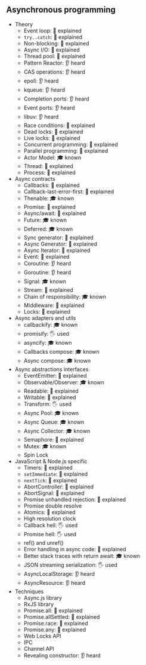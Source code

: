## Asynchronous programming

- Theory
  - Event loop: 🙋 explained
  - `try..catch`: 🙋 explained
  - Non-blocking: 🙋 explained
  - Async I/O: 🙋 explained
  - Thread pool: 🙋 explained
  - Pattern Reactor: 👂 heard
  - CAS operations: 👂 heard
  - epoll: 👂 heard
  - kqueue: 👂 heard
  - Completion ports: 👂 heard
  - Event ports: 👂 heard
  - libuv: 👂 heard
  - Race conditions: 🙋 explained
  - Dead locks: 🙋 explained
  - Live locks: 🙋 explained
  - Concurrent programming: 🙋 explained
  - Parallel programming: 🙋 explained
  - Actor Model: 🎓 known
  - Thread: 🙋 explained
  - Process: 🙋 explained
- Async contracts
  - Callbacks: 🙋 explained
  - Callback-last-error-first: 🙋 explained
  - Thenable: 🎓 known
  - Promise: 🙋 explained
  - Async/await: 🙋 explained
  - Future: 🎓 known
  - Deferred: 🎓 known
  - Sync generator: 🙋 explained
  - Async Generator: 🙋 explained
  - Async Iterator: 🙋 explained
  - Event: 🙋 explained
  - Coroutine: 👂 heard
  - Goroutine: 👂 heard
  - Signal: 🎓 known
  - Stream: 🙋 explained
  - Chain of responsibility: 🎓 known
  - Middleware: 🙋 explained
  - Locks: 🙋 explained
- Async adapters and utils
  - callbackify: 🎓 known
  - promisify: 🖐️ used
  - asyncify: 🎓 known
  - Callbacks compose: 🎓 known
  - Async compose: 🎓 known
- Async abstractions interfaces
  - EventEmitter: 🙋 explained
  - Observable/Observer: 🎓 known
  - Readable: 🙋 explained
  - Writable: 🙋 explained
  - Transform: 🖐️ used
  - Async Pool: 🎓 known
  - Async Queue: 🎓 known
  - Async Collector: 🎓 known
  - Semaphore: 🙋 explained
  - Mutex: 🎓 known
  - Spin Lock
- JavaScript & Node.js specific
  - Timers: 🙋 explained
  - `setImmediate`: 🙋 explained
  - `nextTick`: 🙋 explained
  - AbortController: 🙋 explained
  - AbortSignal: 🙋 explained
  - Promise unhandled rejection: 🙋 explained
  - Promise double resolve
  - Atomics: 🙋 explained
  - High resolution clock
  - Callback hell: 🖐️ used
  - Promise hell: 🖐️ used
  - ref() and unref()
  - Error handling in async code: 🙋 explained
  - Better stack traces with return await: 🎓 known
  - JSON streaming serialization: 🖐️ used
  - AsyncLocalStorage: 👂 heard
  - AsyncResource: 👂 heard
- Techniques
  - Async.js library
  - RxJS library
  - Promise.all: 🙋 explained
  - Promise.allSettled: 🙋 explained
  - Promise.race: 🙋 explained
  - Promise.any: 🙋 explained
  - Web Locks API
  - IPC
  - Channel API
  - Revealing constructor: 👂 heard
